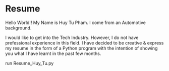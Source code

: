 # Resume
Hello World!!
My Name is Huy Tu Pham.
I come from an Automotive background.

I would like to get into the Tech Industry.
However, I do not have prefessional experience in this field.
I have decided to be creative & express my resume in the form 
of a Python program with the intention of showing you what
I have learnt in the past few months.

run Resume_Huy_Tu.py

